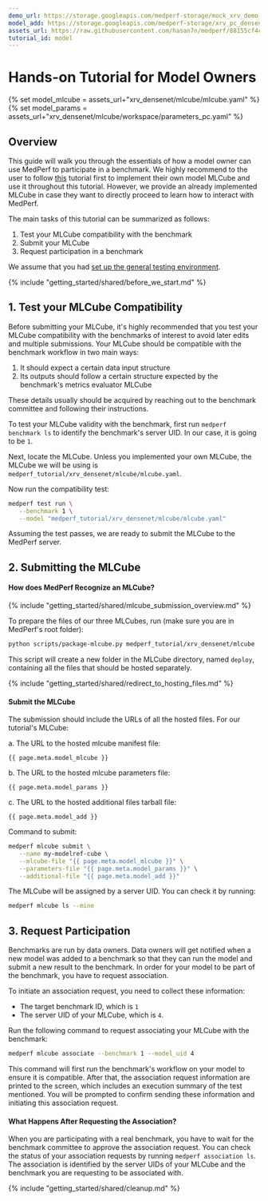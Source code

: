 ```yaml
---
demo_url: https://storage.googleapis.com/medperf-storage/mock_xrv_demo_data.tar.gz
model_add: https://storage.googleapis.com/medperf-storage/xrv_pc_densenet.tar.gz
assets_url: https://raw.githubusercontent.com/hasan7n/medperf/88155cf4cac9b3201269d16e680d7d915a2f8adc/examples/ChestXRay/
tutorial_id: model
---
```


# Hands-on Tutorial for Model Owners

{% set model_mlcube = assets_url+"xrv_densenet/mlcube/mlcube.yaml" %}
{% set model_params = assets_url+"xrv_densenet/mlcube/workspace/parameters_pc.yaml" %}

## Overview

This guide will walk you through the essentials of how a model owner can use MedPerf to participate in a benchmark. We highly recommend to the user to follow [this](../mlcubes/mlcube_models.md) tutorial first to implement their own model MLCube and use it throughout this tutorial. However, we provide an already implemented MLCube in case they want to directly proceed to learn how to interact with MedPerf.

The main tasks of this tutorial can be summarized as follows:

1. Test your MLCube compatibility with the benchmark
2. Submit your MLCube
3. Request participation in a benchmark

We assume that you had [set up the general testing environment](setup.md).

{% include "getting_started/shared/before_we_start.md" %}

## 1. Test your MLCube Compatibility

Before submitting your MLCube, it's highly recommended that you test your MLCube compatibility with the benchmarks of interest to avoid later edits and multiple submissions. Your MLCube should be compatible with the benchmark workflow in two main ways:

1. It should expect a certain data input structure
2. Its outputs should follow a certain structure expected by the benchmark's metrics evaluator MLCube

These details usually should be acquired by reaching out to the benchmark committee and following their instructions.

To test your MLCube validity with the benchmark, first run `medperf benchmark ls` to identify the benchmark's server UID. In our case, it is going to be `1`.

Next, locate the MLCube. Unless you implemented your own MLCube, the MLCube we will be using is `medperf_tutorial/xrv_densenet/mlcube/mlcube.yaml`.

Now run the compatibility test:

```bash
medperf test run \
   --benchmark 1 \
   --model "medperf_tutorial/xrv_densenet/mlcube/mlcube.yaml"

```

Assuming the test passes, we are ready to submit the MLCube to the MedPerf server.

## 2. Submitting the MLCube

#### How does MedPerf Recognize an MLCube?

{% include "getting_started/shared/mlcube_submission_overview.md" %}

To prepare the files of our three MLCubes, run (make sure you are in MedPerf's root folder):

```bash
python scripts/package-mlcube.py medperf_tutorial/xrv_densenet/mlcube
```

This script will create a new folder in the MLCube directory, named `deploy`, containing all the files that should be hosted separately.

{% include "getting_started/shared/redirect_to_hosting_files.md" %}

#### Submit the MLCube

The submission should include the URLs of all the hosted files. For our tutorial's MLCube:

a. The URL to the hosted mlcube manifest file:

```text
{{ page.meta.model_mlcube }}
```

b. The URL to the hosted mlcube parameters file:

```text
{{ page.meta.model_params }}
```

c. The URL to the hosted additional files tarball file:

```text
{{ page.meta.model_add }}
```

Command to submit:

```bash
medperf mlcube submit \
   --name my-modelref-cube \
   --mlcube-file "{{ page.meta.model_mlcube }}" \
   --parameters-file "{{ page.meta.model_params }}" \
   --additional-file "{{ page.meta.model_add }}"
```

The MLCube will be assigned by a server UID. You can check it by running:

```bash
medperf mlcube ls --mine
```

## 3. Request Participation

Benchmarks are run by data owners. Data owners will get notified when a new model was added to a benchmark so that they can run the model and submit a new result to the benchmark. In order for your model to be part of the benchmark, you have to request association.

To initiate an association request, you need to collect these information:

- The target benchmark ID, which is `1`
- The server UID of your MLCube, which is `4`.

Run the following command to request associating your MLCube with the benchmark:

```bash
medperf mlcube associate --benchmark 1 --model_uid 4
```

This command will first run the benchmark's workflow on your model to ensure it is compatible. After that, the association request information are printed to the screen, which includes an execution summary of the test mentioned. You will be prompted to confirm sending these information and initiating this association request.

#### What Happens After Requesting the Association?

When you are participating with a real benchmark, you have to wait for the benchmark committee to approve the association request. You can check the status of your association requests by running `medperf association ls`. The association is identified by the server UIDs of your MLCube and the benchmark you are requesting to be associated with.

{% include "getting_started/shared/cleanup.md" %}
